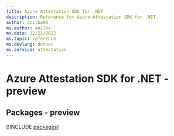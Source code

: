 ```yaml
---
title: Azure Attestation SDK for .NET
description: Reference for Azure Attestation SDK for .NET
author: anilba06
ms.author: anilba
ms.data: 12/21/2022
ms.topic: reference
ms.devlang: dotnet
ms.service: attestation
---
```

# Azure Attestation SDK for .NET - preview
## Packages - preview
[!INCLUDE [packages](attestation-index.md)]